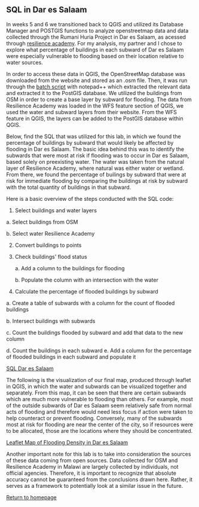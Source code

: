 ## SQL in Dar es Salaam

In weeks 5 and 6 we transitioned back to QGIS and utilized its Database Manager and POSTGIS functions to analyze openstreetmap data and data collected through the Rumani Huria Project in Dar es Salaam, as acessed through [resilience academy]( https://geonode.resilienceacademy.ac.tz/geoserver/ows).  For my analysis, my partner and I chose to explore what percentage of buildings in each subward of Dar es Salaam were especially vulnerable to flooding based on their location relative to water sources.

In order to access these data in QGIS, the OpenStreetMap database was downloaded from the website and stored as an .osm file. Then, it was run through the [batch script](convertOSM.bat) with notepad++ which extracted the relevant data and extracted it to the PostGIS database.  We utilized the buildings from OSM in order to create a base layer by subward for flooding.  The data from Resilience Academy was loaded in the WFS feature section of QGIS, we used the water and subward layers from their website. From the WFS feature in QGIS, the layers can be added to the PostGIS database within QGIS.

Below, find the SQL that was utilized for this lab, in which we found the percentage of buildings by subward that would likely be affected by flooding in Dar es Salaam.  The basic idea behind this was to identify the subwards that were most at risk if flooding was to occur in Dar es Salaam, based solely on preexisting water.  The water was taken from the natural layer of Resilience Academy, where natural was either water or wetland.  From there, we found the percentage of builings by subward that were at risk for immediate flooding by comparing the buildings at risk by subward with the total quantity of buildings in that subward.

Here is a basic overview of the steps conducted with the SQL code:
 1. Select buildings and water layers
   
   a. Select buildings from OSM 
   
   b. Select water Resilience Academy
 
2. Convert buildings to points

3. Check buildings' flood status
    
    a. Add a column to the buildings for flooding
   
   b. Populate the column with an intersection with the water
   
 4. Calculate the percentage of flooded buildings by subward
   
   a. Create a table of subwards with a column for the count of flooded buildings
   
   b. Intersect buildings with subwards
   
   c. Count the buildings flooded by subward and add that data to the new column
   
   d. Count the buildings in each subward
   e. Add a column for the percentage of flooded buildings in each subward and populate it
  
[SQL Dar es Salaam](lab6.sql)

The following is the visualization of our final map, produced through leaflet in QGIS, in which the water and subwards can be visualized together and separately.  From this map, it can be seen that there are certain subwards which are much more vulnerable to flooding than others.  For example, most of the outside subwards of Dar es Salaam seem relatively safe from normal acts of flooding and therefore would need less focus if action were taken to help counteract or prevent flooding.  Conversely, many of the subwards most at risk for flooding are near the center of the city, so if resources were to be allocated, those are the locations where they should be concentrated. 

[Leaflet Map of Flooding Density in Dar es Salaam](dsmap/index.html)

Another important note for this lab is to take into consideration the sources of these data coming from open sources.  Data collected for OSM and Resilience Academy in Malawi are largely collected by individuals, not official agencies.  Therefore, it is important to recognize that absolute accuracy cannot be guaranteed from the conclusions drawn here.  Rather, it serves as a framework to potentially look at a similar issue in the future.

[Return to homepage](pdickson.github.io)
